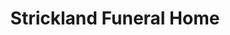 ---
title: "Strickland Funeral Home"
url: /louisburg/strickland-funeral-home/
shop: funeral directors
---